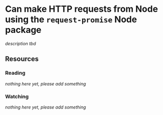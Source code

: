 # Can make HTTP requests from Node using the `request-promise` Node package
_description tbd_
## Resources
### Reading
_nothing here yet, please add something_
### Watching
_nothing here yet, please add something_
